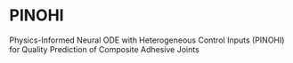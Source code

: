# PINOHI
 Physics-Informed Neural ODE with Heterogeneous Control Inputs (PINOHI) for Quality Prediction of Composite Adhesive Joints
